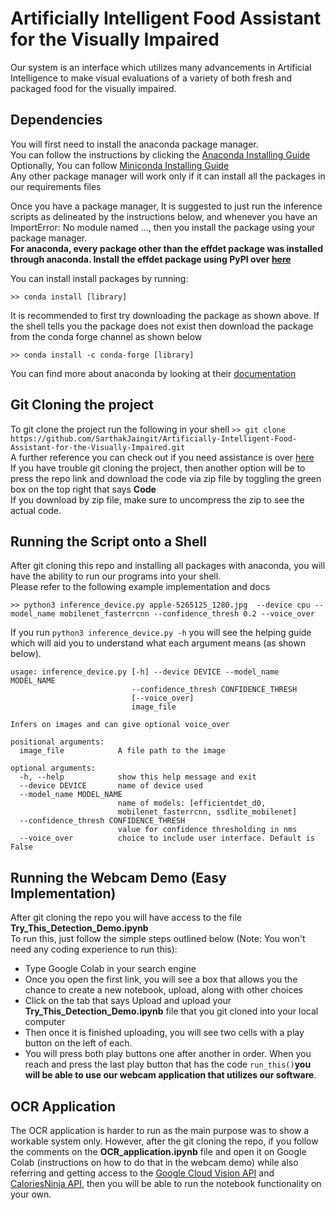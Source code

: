 # Artificially Intelligent Food Assistant for the Visually Impaired

Our system is an interface which utilizes many advancements in Artificial Intelligence to make visual evaluations of a variety of both fresh and packaged food for the visually impaired.

## Dependencies

You will first need to install the anaconda package manager.\
You can follow the instructions by clicking the [Anaconda Installing Guide](https://docs.anaconda.com/anaconda/install/index.html)\
Optionally, You can follow [Miniconda Installing Guide](https://docs.conda.io/en/latest/miniconda.html)\
Any other package manager will work only if it can install all the packages in our requirements files

Once you have a package manager, It is suggested to just run the inference scripts as delineated by the instructions below, and whenever
you have an ImportError: No module named ..., then you install the package using your package manager.\
**For anaconda, every package other than the effdet package was installed through anaconda. Install the effdet package using PyPI over [here](https://pypi.org/project/effdet/)**

You can install install packages by running:
```
>> conda install [library]
```
It is recommended to first try downloading the package as shown above. If the shell tells you the package does not exist then download the package from the conda forge channel as shown below
```
>> conda install -c conda-forge [library]
```
You can find more about anaconda by looking at their [documentation](https://docs.anaconda.com/)

## Git Cloning the project

To git clone the project run the following in your shell ```>> git clone https://github.com/SarthakJaingit/Artificially-Intelligent-Food-Assistant-for-the-Visually-Impaired.git```\
A further reference you can check out if you need assistance is over [here](https://git-scm.com/book/en/v2/Git-Basics-Getting-a-Git-Repository)\
If you have trouble git cloning the project, then another option will be to press the repo link and download the code via zip file by toggling the green box on the top right that says **Code**\
If you download by zip file, make sure to uncompress the zip to see the actual code.

## Running the Script onto a Shell

After git cloning this repo and installing all packages with anaconda, you will have the ability to run our programs into your shell.\
Please refer to the following example implementation and docs
```
>> python3 inference_device.py apple-5265125_1280.jpg  --device cpu --model_name mobilenet_fasterrcnn --confidence_thresh 0.2 --voice_over
```
If you run ```python3 inference_device.py -h``` you will see the helping guide which will aid you to understand what each argument means (as shown below).
```
usage: inference_device.py [-h] --device DEVICE --model_name MODEL_NAME
                           --confidence_thresh CONFIDENCE_THRESH
                           [--voice_over]
                           image_file

Infers on images and can give optional voice_over

positional arguments:
  image_file            A file path to the image

optional arguments:
  -h, --help            show this help message and exit
  --device DEVICE       name of device used
  --model_name MODEL_NAME
                        name of models: [efficientdet_d0,
                        mobilenet_fasterrcnn, ssdlite_mobilenet]
  --confidence_thresh CONFIDENCE_THRESH
                        value for confidence thresholding in nms
  --voice_over          choice to include user interface. Default is False
```

## Running the Webcam Demo (Easy Implementation)

After git cloning the repo you will have access to the file **Try_This_Detection_Demo.ipynb**\
To run this, just follow the simple steps outlined below (Note: You won't need any coding experience to run this):
 * Type Google Colab in your search engine
 * Once you open the first link, you will see a box that allows you the chance to create a new notebook, upload, along with other choices
 * Click on the tab that says Upload and upload your **Try_This_Detection_Demo.ipynb** file that you git cloned into your local computer
 * Then once it is finished uploading, you will see two cells with a play button on the left of each.
 * You will press both play buttons one after another in order. When you reach and press the last play button that has the code ```run_this()```**you will be able to use our webcam application that utilizes our software**.

## OCR Application
The OCR application is harder to run as the main purpose was to show a workable system only.
However, after the git cloning the repo, if you follow the comments on the **OCR_application.ipynb** file and open it on Google Colab (instructions on how to do that in the webcam demo) while also referring and getting access to the [Google Cloud Vision API](https://cloud.google.com/vision) and [CaloriesNinja API](https://calorieninjas.com/api), then you will be able to run the notebook functionality on your own.
